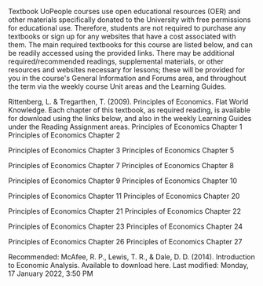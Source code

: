 Textbook
UoPeople courses use open educational resources (OER) and other materials specifically donated to the University with free permissions for educational use. Therefore, students are not required to purchase any textbooks or sign up for any websites that have a cost associated with them. The main required textbooks for this course are listed below, and can be readily accessed using the provided links. There may be additional required/recommended readings, supplemental materials, or other resources and websites necessary for lessons; these will be provided for you in the course's General Information and Forums area, and throughout the term via the weekly course Unit areas and the Learning Guides.

Rittenberg, L. & Tregarthen, T. (2009). Principles of Economics. Flat World Knowledge. Each chapter of this textbook, as required reading, is available for download using the links below, and also in the weekly Learning Guides under the Reading Assignment areas.
Principles of Economics Chapter 1
Principles of Economics Chapter 2

Principles of Economics Chapter 3
Principles of Economics Chapter 5

Principles of Economics Chapter 7
Principles of Economics Chapter 8

Principles of Economics Chapter 9
Principles of Economics Chapter 10

Principles of Economics Chapter 11
Principles of Economics Chapter 20

Principles of Economics Chapter 21
Principles of Economics Chapter 22

Principles of Economics Chapter 23
Principles of Economics Chapter 24

Principles of Economics Chapter 26
Principles of Economics Chapter 27

Recommended: McAfee, R. P., Lewis, T. R., & Dale, D. D. (2014). Introduction to Economic Analysis. Available to download here.
Last modified: Monday, 17 January 2022, 3:50 PM